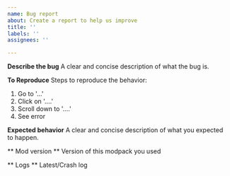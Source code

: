 ```yaml
---
name: Bug report
about: Create a report to help us improve
title: ''
labels: ''
assignees: ''

---
```


**Describe the bug**
A clear and concise description of what the bug is.

**To Reproduce**
Steps to reproduce the behavior:
1. Go to '...'
2. Click on '....'
3. Scroll down to '....'
4. See error

**Expected behavior**
A clear and concise description of what you expected to happen.

** Mod version **
Version of this modpack you used

<!--- IMPORTANT! You find logs in the /minecraft/logs/ folder. Please add your latest.log / (if it did crash)crash.log below with {https://gist.github.com/](url) -->
** Logs **
Latest/Crash log
